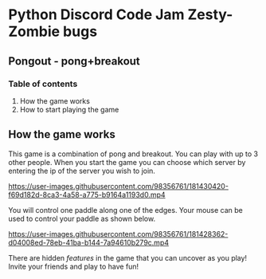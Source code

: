 # Python Discord Code Jam Zesty-Zombie bugs  

## Pongout - pong+breakout
### Table of contents  
1) How the game works  
2) How to start playing the game  

## How the game works  
This game is a combination of pong and breakout. You can play with up to 3 other people. When you start the game you can choose which server by entering the ip of the server you wish to join.  

https://user-images.githubusercontent.com/98356761/181430420-f69d182d-8ca3-4a58-a775-b9164a1193d0.mp4

You will control one paddle along one of the edges. Your mouse can be used to control your paddle as shown below.

https://user-images.githubusercontent.com/98356761/181428362-d04008ed-78eb-41ba-b144-7a94610b279c.mp4

There are hidden *features* in the game that you can uncover as you play! Invite your friends and play to have fun!
